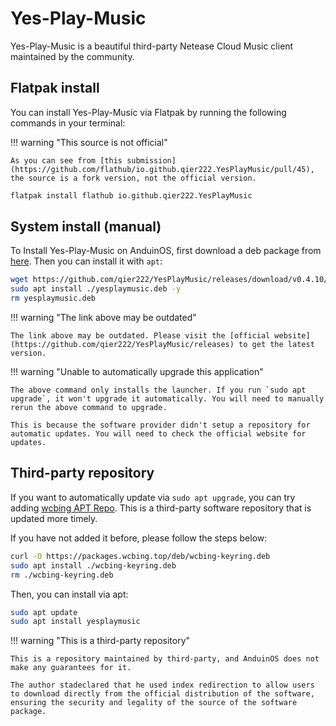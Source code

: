 # Yes-Play-Music

Yes-Play-Music is a beautiful third-party Netease Cloud Music client maintained by the community.

## Flatpak install

You can install Yes-Play-Music via Flatpak by running the following commands in your terminal:

!!! warning "This source is not official"

    As you can see from [this submission](https://github.com/flathub/io.github.qier222.YesPlayMusic/pull/45), the source is a fork version, not the official version.

```bash
flatpak install flathub io.github.qier222.YesPlayMusic
```

## System install (manual)

To Install Yes-Play-Music on AnduinOS, first download a deb package from [here](https://github.com/qier222/YesPlayMusic/releases). Then you can install it with `apt`:

<!-- The link needs to be updated regularly. -->

```bash
wget https://github.com/qier222/YesPlayMusic/releases/download/v0.4.10/yesplaymusic_0.4.10_amd64.deb -O yesplaymusic.deb
sudo apt install ./yesplaymusic.deb -y
rm yesplaymusic.deb
```

!!! warning "The link above may be outdated"

    The link above may be outdated. Please visit the [official website](https://github.com/qier222/YesPlayMusic/releases) to get the latest version.

!!! warning "Unable to automatically upgrade this application"

    The above command only installs the launcher. If you run `sudo apt upgrade`, it won't upgrade it automatically. You will need to manually rerun the above command to upgrade.

    This is because the software provider didn't setup a repository for automatic updates. You will need to check the official website for updates.

## Third-party repository

If you want to automatically update via `sudo apt upgrade`, you can try adding [wcbing APT Repo](https://github.com/wcbing/wcbing-apt-repo). This is a third-party software repository that is updated more timely. 

If you have not added it before, please follow the steps below:

```sh
curl -O https://packages.wcbing.top/deb/wcbing-keyring.deb
sudo apt install ./wcbing-keyring.deb
rm ./wcbing-keyring.deb
```

Then, you can install via apt:

```sh
sudo apt update
sudo apt install yesplaymusic
```

!!! warning "This is a third-party repository"

    This is a repository maintained by third-party, and AnduinOS does not make any guarantees for it.

    The author stadeclared that he used index redirection to allow users to download directly from the official distribution of the software, ensuring the security and legality of the source of the software package.
